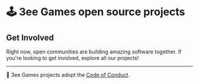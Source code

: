 # 🕹 3ee Games open source projects

## Get Involved
Right now, open communities are building amazing software together.  If you're looking to get involved, explore all our projects!

---

🧙 3ee Games projects adopt the [Code of Conduct](https://3ee.com/conduct/).
